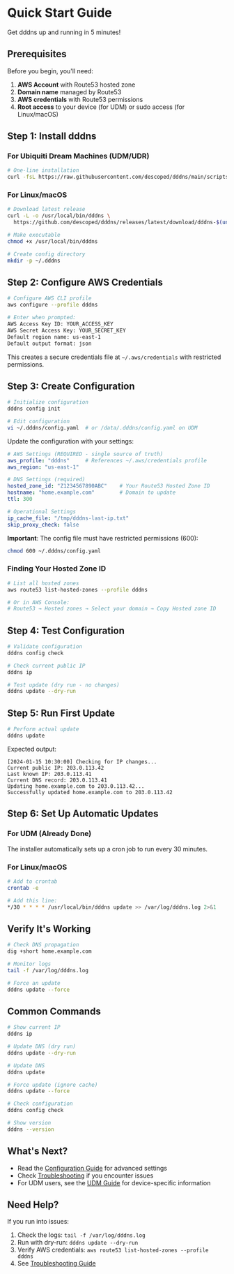 # Quick Start Guide

Get dddns up and running in 5 minutes!

## Prerequisites

Before you begin, you'll need:

1. **AWS Account** with Route53 hosted zone
2. **Domain name** managed by Route53
3. **AWS credentials** with Route53 permissions
4. **Root access** to your device (for UDM) or sudo access (for Linux/macOS)

## Step 1: Install dddns

### For Ubiquiti Dream Machines (UDM/UDR)

```bash
# One-line installation
curl -fsL https://raw.githubusercontent.com/descoped/dddns/main/scripts/install.sh | bash
```

### For Linux/macOS

```bash
# Download latest release
curl -L -o /usr/local/bin/dddns \
  https://github.com/descoped/dddns/releases/latest/download/dddns-$(uname -s)-$(uname -m)

# Make executable
chmod +x /usr/local/bin/dddns

# Create config directory
mkdir -p ~/.dddns
```

## Step 2: Configure AWS Credentials

```bash
# Configure AWS CLI profile
aws configure --profile dddns

# Enter when prompted:
AWS Access Key ID: YOUR_ACCESS_KEY
AWS Secret Access Key: YOUR_SECRET_KEY
Default region name: us-east-1
Default output format: json
```

This creates a secure credentials file at `~/.aws/credentials` with restricted permissions.

## Step 3: Create Configuration

```bash
# Initialize configuration
dddns config init

# Edit configuration
vi ~/.dddns/config.yaml  # or /data/.dddns/config.yaml on UDM
```

Update the configuration with your settings:

```yaml
# AWS Settings (REQUIRED - single source of truth)
aws_profile: "dddns"     # References ~/.aws/credentials profile
aws_region: "us-east-1"

# DNS Settings (required)
hosted_zone_id: "Z1234567890ABC"    # Your Route53 Hosted Zone ID
hostname: "home.example.com"        # Domain to update
ttl: 300

# Operational Settings
ip_cache_file: "/tmp/dddns-last-ip.txt"
skip_proxy_check: false
```

**Important**: The config file must have restricted permissions (600):
```bash
chmod 600 ~/.dddns/config.yaml
```

### Finding Your Hosted Zone ID

```bash
# List all hosted zones
aws route53 list-hosted-zones --profile dddns

# Or in AWS Console:
# Route53 → Hosted zones → Select your domain → Copy Hosted zone ID
```

## Step 4: Test Configuration

```bash
# Validate configuration
dddns config check

# Check current public IP
dddns ip

# Test update (dry run - no changes)
dddns update --dry-run
```

## Step 5: Run First Update

```bash
# Perform actual update
dddns update
```

Expected output:
```
[2024-01-15 10:30:00] Checking for IP changes...
Current public IP: 203.0.113.42
Last known IP: 203.0.113.41
Current DNS record: 203.0.113.41
Updating home.example.com to 203.0.113.42...
Successfully updated home.example.com to 203.0.113.42
```

## Step 6: Set Up Automatic Updates

### For UDM (Already Done)

The installer automatically sets up a cron job to run every 30 minutes.

### For Linux/macOS

```bash
# Add to crontab
crontab -e

# Add this line:
*/30 * * * * /usr/local/bin/dddns update >> /var/log/dddns.log 2>&1
```

## Verify It's Working

```bash
# Check DNS propagation
dig +short home.example.com

# Monitor logs
tail -f /var/log/dddns.log

# Force an update
dddns update --force
```

## Common Commands

```bash
# Show current IP
dddns ip

# Update DNS (dry run)
dddns update --dry-run

# Update DNS
dddns update

# Force update (ignore cache)
dddns update --force

# Check configuration
dddns config check

# Show version
dddns --version
```

## What's Next?

- Read the [Configuration Guide](CONFIGURATION.md) for advanced settings
- Check [Troubleshooting](TROUBLESHOOTING.md) if you encounter issues
- For UDM users, see the [UDM Guide](UDM_GUIDE.md) for device-specific information

## Need Help?

If you run into issues:

1. Check the logs: `tail -f /var/log/dddns.log`
2. Run with dry-run: `dddns update --dry-run`
3. Verify AWS credentials: `aws route53 list-hosted-zones --profile dddns`
4. See [Troubleshooting Guide](TROUBLESHOOTING.md)